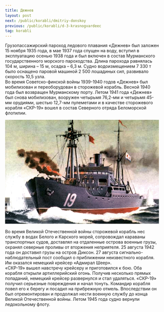 ```yaml
---
title: Дежнев
layout: post
next: /public/korabli/dmitriy-donskoy
previous: /public/korabli/d-3-krasnogvardeec
tag: korabli
---
```

 
Грузопассажирский пароход ледового плавания «Дежнев» был заложен 15 ноября 1935 года, в мае 1937 года спущен на воду, вступил в эксплуатацию осенью 1938 года и был включен в состав Мурманского государственного морского пароходства. Длина парохода равнялась 104 м, ширина – 15 м, осадка – 6,3 м. Судно водоизмещением 7 330 т было оснащено паровой машиной 2 500 лошадиных сил, развивало скорость 10,5 узла.   
Во время Советско-финской войны 1939-1940 годов «Дежнев» был мобилизован и переоборудован в сторожевой корабль. Весной 1940 года был возвращен Мурманскому порту. Летом 1941 года «Дежнев» был снова мобилизован, вооружен четырьмя 76,2-мм и четырьмя 45-мм орудиями, шестью 12,7-мм пулеметами и в качестве сторожевого корабля «СКР-19» вошел в состав Северного отряда Беломорской флотилии.   
<!--more-->  

![](/assets/img/Dezhnev.gif)  

  
Во время Великой Отечественной войны сторожевой корабль нес службу в водах Белого и Карского морей, сопровождал караваны транспортных судов, доставлял на отдаленные острова военные грузы, охранял северные проливы от вторжения неприятеля. 25 августа 1942 года он доставил грузы на остров Диксон. 27 августа сигнально-наблюдательный пост сообщил о приближении неизвестного корабля. Им оказался немецкий крейсер «Адмирал Шеер».  
«СКР-19» вышел навстречу крейсеру и приготовился к бою. Оба корабля открыли артиллерийский огонь. Получив несколько прямых попаданий, немецкий крейсер развернулся и стал удаляться. «СКР-19» получил серьезные повреждения и начал тонуть. Командир корабля повел его к берегу и посадил на прибрежную отмель. Впоследствии он был отремонтирован и продолжал нести военную службу до конца Великой Отечественной войны. Летом 1945 года судно вернули ледокольному флоту.
